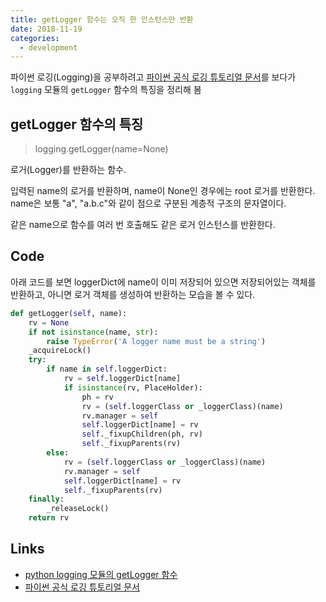```yaml
---
title: getLogger 함수는 오직 한 인스턴스만 반환
date: 2018-11-19
categories:
  - development
---
```


파이썬 로깅(Logging)을 공부하려고 [파이썬 공식 로깅 튜토리얼 문서](https://docs.python.org/ko/3/howto/logging.html#logging-basic-tutorial)를 보다가 `logging` 모듈의 `getLogger` 함수의 특징을 정리해 봄


## getLogger 함수의 특징

> logging.getLogger(name=None)

로거(Logger)를 반환하는 함수.

입력된 name의 로거를 반환하며, name이 None인 경우에는 root 로거를 반환한다. name은 보통 "a", "a.b.c"와 같이 점으로 구분된 계층적 구조의 문자열이다.

같은 name으로 함수를 여러 번 호출해도 같은 로거 인스턴스를 반환한다.

## Code

아래 코드를 보면 loggerDict에 name이 이미 저장되어 있으면 저장되어있는 객체를 반환하고, 아니면 로거 객체를 생성하여 반환하는 모습을 볼 수 있다.

```python
def getLogger(self, name):
    rv = None
    if not isinstance(name, str):
        raise TypeError('A logger name must be a string')
    _acquireLock()
    try:
        if name in self.loggerDict:
            rv = self.loggerDict[name]
            if isinstance(rv, PlaceHolder):
                ph = rv
                rv = (self.loggerClass or _loggerClass)(name)
                rv.manager = self
                self.loggerDict[name] = rv
                self._fixupChildren(ph, rv)
                self._fixupParents(rv)
        else:
            rv = (self.loggerClass or _loggerClass)(name)
            rv.manager = self
            self.loggerDict[name] = rv
            self._fixupParents(rv)
    finally:
        _releaseLock()
    return rv
```

## Links
- [python logging 모듈의 getLogger 함수](https://github.com/python/cpython/blob/3.7/Lib/logging/__init__.py#L1221)
- [파이썬 공식 로깅 튜토리얼 문서](https://docs.python.org/ko/3/howto/logging.html#logging-basic-tutorial)
